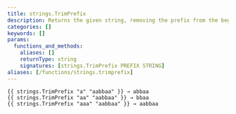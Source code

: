 ```yaml
---
title: strings.TrimPrefix
description: Returns the given string, removing the prefix from the beginning of the string.
categories: []
keywords: []
params:
  functions_and_methods:
    aliases: []
    returnType: string
    signatures: [strings.TrimPrefix PREFIX STRING]
aliases: [/functions/strings.trimprefix]
---
```


```go-html-template
{{ strings.TrimPrefix "a" "aabbaa" }} → abbaa
{{ strings.TrimPrefix "aa" "aabbaa" }} → bbaa
{{ strings.TrimPrefix "aaa" "aabbaa" }} → aabbaa
```

